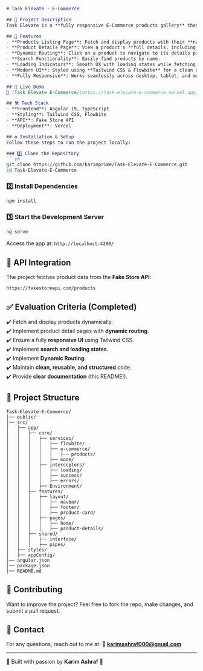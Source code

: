```markdown
# Task Elevate - E-Commerce

## 🚀 Project Description
Task Elevate is a **fully responsive E-Commerce products gallery** that fetches product details from the **Fake Store API** and provides a smooth user experience with dynamic navigation and modern UI design. Built with **Angular 19**, Tailwind CSS, and Flowbite, the application ensures a high-performance, structured, and visually appealing shopping experience.

## 🎯 Features
- **Products Listing Page**: Fetch and display products with their **name, image, price, and short description**.
- **Product Details Page**: View a product's **full details, including name, image, description, price, and category**.
- **Dynamic Routing**: Click on a product to navigate to its details page.
- **Search Functionality**: Easily find products by name.
- **Loading Indicators**: Smooth UX with loading states while fetching data.
- **Modern UI**: Styled using **Tailwind CSS & Flowbite** for a clean and professional look.
- **Fully Responsive**: Works seamlessly across desktop, tablet, and mobile devices.

## 📸 Live Demo
🔗 [Task Elevate E-Commerce](https://task-elevate-e-commerce.vercel.app/#/home)

## 🛠️ Tech Stack
- **Frontend**: Angular 19, TypeScript
- **Styling**: Tailwind CSS, Flowbite
- **API**: Fake Store API
- **Deployment**: Vercel

## ⚙️ Installation & Setup
Follow these steps to run the project locally:

### 1️⃣ Clone the Repository
```sh
git clone https://github.com/karimprime/Task-Elevate-E-Commerce.git
cd Task-Elevate-E-Commerce
```

### 2️⃣ Install Dependencies
```sh
npm install
```

### 3️⃣ Start the Development Server
```sh
ng serve
```
Access the app at: `http://localhost:4200/`

## 📝 API Integration
The project fetches product data from the **Fake Store API**:
```
https://fakestoreapi.com/products
```

## ✅ Evaluation Criteria (Completed)
✔️ Fetch and display products dynamically.  
✔️ Implement product detail pages with **dynamic routing**.  
✔️ Ensure a fully **responsive UI** using Tailwind CSS.  
✔️ Implement **search and loading states**.  
✔️ Implement **Dynamic Routing**.  
✔️ Maintain **clean, reusable, and structured** code.  
✔️ Provide **clear documentation** (this README!).

## 📂 Project Structure
```
Task-Elevate-E-Commerce/
│── public/
│── src/
│   ├── app/
│   │   ├── core/
│   │   │   ├── services/
│   │   │   │   ├── flowbite/
│   │   │   │   ├── e-commerce/
│   │   │   │   │   ├── products/
│   │   │   │   ├── mode/
│   │   │   ├── interceptors/
│   │   │   │   ├── loading/
│   │   │   │   ├── success/
│   │   │   │   ├── errors/
│   │   │   ├── Environment/
│   │   ├── features/
│   │   │   ├── layout/
│   │   │   │   ├── navbar/
│   │   │   │   ├── footer/
│   │   │   │   ├── product-card/
│   │   │   ├── pages/
│   │   │   │   ├── home/
│   │   │   │   ├── product-details/
│   │   ├── shared/
│   │   │   ├── interface/
│   │   │   ├── pipes/
│   ├── styles/
│   ├── appConfig/
│── angular.json
│── package.json
│── README.md
```

## 🤝 Contributing
Want to improve the project? Feel free to fork the repo, make changes, and submit a pull request.

## 📩 Contact
For any questions, reach out to me at: 
📧 **karimashraf000@gmail.com**

---
🎯 Built with passion by **Karim Ashraf** 🚀
```
